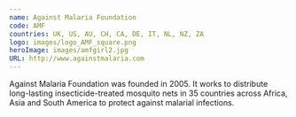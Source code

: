 ```yaml
---
name: Against Malaria Foundation
code: AMF
countries: UK, US, AU, CH, CA, DE, IT, NL, NZ, ZA
logo: images/logo_AMF_square.png
heroImage: images/amfgirl2.jpg
URL: http://www.againstmalaria.com
---
```

Against Malaria Foundation was founded in 2005. It works to distribute long-lasting insecticide-treated mosquito nets in 35 countries across Africa, Asia and South America to protect against malarial infections.

